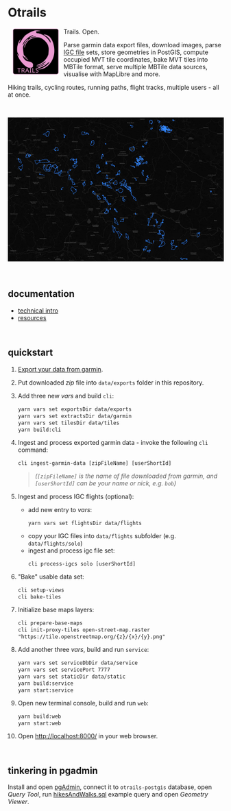 # Otrails

<a href="https://github.com/drmats/otrails/">
    <img
        width="110"
        alt="Otrails logo"
        src="./doc/otrails.svg"
        align="left"
        hspace="10"
    />
</a>

Trails. Open.

Parse garmin data export files, download images,
parse [IGC file](https://www.fai.org/sites/default/files/igc_fr_specification_2020-11-25_with_al6.pdf) sets,
store geometries in PostGIS, compute occupied MVT tile coordinates,
bake MVT tiles into MBTile format, serve multiple MBTile data sources,
visualise with MapLibre and more.

Hiking trails, cycling routes, running paths, flight tracks, multiple users - all at once.

<br />

<p align="center">
    <img src="./doc/hikesAndWalks.jpg" alt="hikes-and-walks" />
</p>

<br />




## documentation

* [technical intro](./doc/intro.md)
* [resources](./doc/resources.md)

<br />




## quickstart

1) [Export your data from garmin](https://www.garmin.com/en-US/account/datamanagement/exportdata/).

2) Put downloaded _zip_ file into `data/exports` folder in this repository.

3) Add three new _vars_ and build `cli`:
    ```
    yarn vars set exportsDir data/exports
    yarn vars set extractsDir data/garmin
    yarn vars set tilesDir data/tiles
    yarn build:cli
    ```

4) Ingest and process exported garmin data - invoke the following `cli` command:
    ```
    cli ingest-garmin-data [zipFileName] [userShortId]
    ```
    > _(`[zipFileName]` is the name of file downloaded from garmin,_
    > _and `[userShortId]` can be your name or nick, e.g. `bob`)_

5) Ingest and process IGC flights (optional):
    * add new entry to _vars_:
        ```
        yarn vars set flightsDir data/flights
        ```
    * copy your IGC files into `data/flights` subfolder (e.g. `data/flights/solo`)
    * ingest and process igc file set:
        ```
        cli process-igcs solo [userShortId]
        ```

6) "Bake" usable data set:
    ```
    cli setup-views
    cli bake-tiles
    ```

7) Initialize base maps layers:
    ```
    cli prepare-base-maps
    cli init-proxy-tiles open-street-map.raster "https://tile.openstreetmap.org/{z}/{x}/{y}.png"
    ```

8) Add another three _vars_, build and run `service`:
    ```
    yarn vars set serviceDbDir data/service
    yarn vars set servicePort 7777
    yarn vars set staticDir data/static
    yarn build:service
    yarn start:service
    ```

9) Open new terminal console, build and run `web`:
    ```
    yarn build:web
    yarn start:web
    ```

10) Open [http://localhost:8000/](http://localhost:8000) in your web browser.

<br />




## tinkering in pgadmin

Install and open [pgAdmin](https://www.pgadmin.org/), connect it to
`otrails-postgis` database, open _Query Tool_, run
[hikesAndWalks.sql](./doc/hikesAndWalks.sql) example query
and open _Geometry Viewer_.
